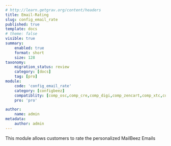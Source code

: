 ```yaml
---
# http://learn.getgrav.org/content/headers
title: Email-Rating
slug: config_email_rate
published: true
template: docs
# theme: false
visible: true
summary:
    enabled: true
    format: short
    size: 128
taxonomy:
    migration_status: review
    category: [docs]
    tag: [pro]
module:
    code: 'config_email_rate'
    category: [configbeez]
    compatiblity: [comp_osc,comp_cre,comp_digi,comp_zencart,comp_xtc,comp_gambio]
    pro: 'pro'

author:
    name: admin
metadata:
    author: admin
---
```


This module allows customers to rate the personalized MailBeez Emails
